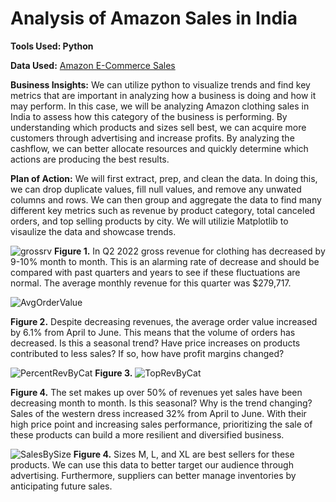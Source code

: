 # Analysis of Amazon Sales in India
 
**Tools Used: Python**

**Data Used:** [Amazon E-Commerce Sales](https://www.kaggle.com/datasets/thedevastator/unlock-profits-with-e-commerce-sales-data/data?select=Amazon+Sale+Report.csv)

**Business Insights:** We can utilize python to visualize trends and find key metrics that are important in analyzing how a business is doing and how it may perform. In this case, we will be analyzing Amazon clothing sales in India to assess how this category of the business is performing. By understanding which products and sizes sell best, we can acquire more customers through advertising and increase profits. By analyzing the cashflow, we can better allocate resources and quickly determine which actions are producing the best results. 

**Plan of Action:** We will first extract, prep, and clean the data. In doing this, we can drop duplicate values, fill null values, and remove any unwated columns and rows. We can then group and aggregate the data to find many different key metrics such as revenue by product category, total canceled orders, and top selling products by city. We will utilizie Matplotlib to visaulize the data and showcase trends. 

![grossrv](https://github.com/NathanielKertesz/Amazon-India-Sales/assets/150400699/e477a3e2-37c6-4ec5-a7b3-34147a144afe)
**Figure 1.** In Q2 2022 gross revenue for clothing has decreased by 9-10% month to month. This is an alarming rate of decrease and should be compared with past quarters and years to see if these fluctuations are normal. The average monthly revenue for this quarter was $279,717.


![AvgOrderValue](https://github.com/NathanielKertesz/Amazon-India-Sales/assets/150400699/6e81920e-c260-4dbb-bb3f-014fc5dc817d)

**Figure 2.** Despite decreasing revenues, the average order value increased by 6.1% from April to June. This means that the volume of orders has decreased. Is this a seasonal trend? Have price increases on products contributed to less sales? If so, how have profit margins changed? 


![PercentRevByCat](https://github.com/NathanielKertesz/Amazon-India-Sales/assets/150400699/06f15195-241d-4a1d-ba66-a7d7f22c33a0)
**Figure 3.**
![TopRevByCat](https://github.com/NathanielKertesz/Amazon-India-Sales/assets/150400699/f11e37d9-7fac-4d34-9bd6-d32b02d69158)

**Figure 4.** The set makes up over 50% of revenues yet sales have been decreasing month to month. Is this seasonal? Why is the trend changing? Sales of the western dress increased 32% from April to June. With their high price point and increasing sales performance, prioritizing the sale of these products can build a more resilient and diversified business. 


![SalesBySize](https://github.com/NathanielKertesz/Amazon-India-Sales/assets/150400699/8fc45f60-f58d-4d05-ac1d-9db095ce36c7)
**Figure 4.** Sizes M, L, and XL are best sellers for these products. We can use this data to better target our audience through advertising. Furthermore, suppliers can better manage inventories by anticipating future sales. 


